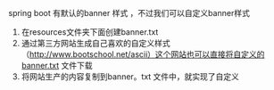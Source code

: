 spring boot 有默认的banner 样式 ，不过我们可以自定义banner样式

1. 在resources文件夹下面创建banner.txt 
2. 通过第三方网站生成自己喜欢的自定义样式（http://www.bootschool.net/ascii）这个网站也可以直接将自定义的banner.txt 文件下载
3. 将网站生产的内容复制到banner。txt 文件中，就实现了自定义